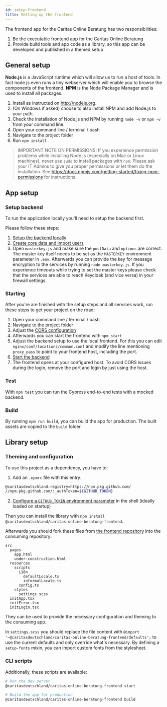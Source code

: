 ```yaml
---
id: setup-frontend
title: Setting up the frontend
---
```


The frontend app for the Caritas Online Beratung has two responsibilities:

1. Be the executable frontend app for the Caritas Online Beratung
2. Provide build tools and app code as a library, so this app can be developed and published in a themed setup

## General setup

**Node.js** is a JavaScript runtime which will allow us to run a host of tools. In fact node.js even runs a tiny webserver which will enable you to browse the components of the frontend.
**NPM** is the Node Package Manager and is used to install all packages.

1. Install as instructed on <http://nodejs.org>.
2. (On Windows if asked) choose to also install NPM and add Node.js to your path.
3. Check the installation of Node.js and NPM by running `node -v` or `npm -v` from your command line.
4. Open your command line / terminal / bash
5. Navigate to the project folder
6. Run `npm install`

> IMPORTANT NOTE ON PERMISSIONS: If you experience permission problems while installing Node.js (especially on Mac or Linux machines), never use `sudo` to install packages with `npm`.
> Please ask your IT Admins to give you proper permissions or let them do the installation. See <https://docs.npmjs.com/getting-started/fixing-npm-permissions> for instructions.

## App setup

### Setup backend

To run the application locally you'll need to setup the backend first.

Please follow these steps:
 
1. [Setup the backend locally](../backend/install-and-running-locally)
2. [Create core data and import users](../backend/create-core-data-import-users)
3. Open `masterkey.js` and make sure the `postData` and `options` are correct. The master key itself needs to be set as the `MASTERKEY` environment parameter in `.env`. Afterwards you can provide the key for message encryption to the services by running `node masterkey.js`. If you experience timeouts while trying to set the master keys please check that the services are able to reach Keycloak (and vice versa) in your firewall settings.

### Starting

After you're are finished with the setup steps and all services work, run these steps to get your project on the road:

1. Open your command line / terminal / bash
2. Navigate to the project folder
3. Adjust the [CORS configuration](../backend/cors-configuration)
4. Afterwards you can start the frontend with `npm start`
5. Adjust the backend setup to use the local frontend. For this you can edit `nginx/conf/locations/common.conf` and modify the line mentioning `proxy_pass` to point to your frontend host, including the port.
6. [Start the backend](../backend/starting-and-stopping-the-services)
7. The frontend opens at your configured host. To avoid CORS issues during the login, remove the port and login by just using the host.

### Test

With `npm test` you can run the Cypress end-to-end tests with a mocked backend.

### Build

By running `npm run build`, you can build the app for production. The built assets are copied to the `build` folder.

## Library setup

### Theming and configuration

To use this project as a dependency, you have to:

1. Add an `.npmrc` file with this entry:
```bash
@caritasdeutschland:registry=https://npm.pkg.github.com/
//npm.pkg.github.com/:_authToken=${GITHUB_TOKEN}
```
2. [Configure a `GITHUB_TOKEN` environment parameter](https://docs.github.com/en/github/authenticating-to-github/creating-a-personal-access-token) in the shell (ideally loaded on startup)

Then you can install the library with `npm install @caritasdeutschland/caritas-online-beratung-frontend`.

Afterwards you should fork these files from [the frontend repository](https://github.com/CaritasDeutschland/caritas-onlineBeratung-frontend) into the consuming repository:

```
src
  pages
    app.html
    under-construction.html
  resources
    scripts
      i18n
        defaultLocale.ts
        informalLocale.ts
      config.ts
    styles
      settings.scss
  initApp.tsx
  initError.tsx
  initLogin.tsx
```

They can be used to provide the necessary configuration and theming to the consuming app.

In `settings.scss` you should replace the file content with `@import '~@caritasdeutschland/caritas-online-beratung-frontend/defaults';` to use the current defaults and only override what's necessary. By defining a `setup-fonts` mixin, you can import custom fonts from the stylesheet.

### CLI scripts

Additionally, these scripts are available:

```sh
# Run the dev server
@caritasdeutschland/caritas-online-beratung-frontend start

# Build the app for production
@caritasdeutschland/caritas-online-beratung-frontend build
```
